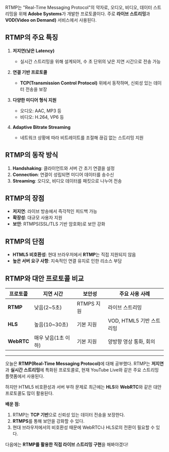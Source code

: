 <p>RTMP는 &quot;Real-Time Messaging Protocol&quot;의 약자로, 오디오, 비디오, 데이터 스트리밍을 위해 <strong>Adobe Systems</strong>가 개발한 프로토콜이다. 주로 <strong>라이브 스트리밍</strong>과 <strong>VOD(Video on Demand)</strong> 서비스에서 사용된다.</p>
<h2 id="rtmp의-주요-특징">RTMP의 주요 특징</h2>
<ol>
<li><p><strong>저지연(낮은 Latency)</strong></p>
<ul>
<li>실시간 스트리밍을 위해 설계되어, 수 초 단위의 낮은 지연 시간으로 전송 가능</li>
</ul>
</li>
<li><p><strong>연결 기반 프로토콜</strong></p>
<ul>
<li><strong>TCP(Transmission Control Protocol)</strong> 위에서 동작하며, 신뢰성 있는 데이터 전송을 보장</li>
</ul>
</li>
<li><p><strong>다양한 미디어 형식 지원</strong></p>
<ul>
<li>오디오: AAC, MP3 등</li>
<li>비디오: H.264, VP6 등</li>
</ul>
</li>
<li><p><strong>Adaptive Bitrate Streaming</strong></p>
<ul>
<li>네트워크 상황에 따라 비트레이트를 조절해 끊김 없는 스트리밍 지원</li>
</ul>
</li>
</ol>
<h2 id="rtmp의-동작-방식">RTMP의 동작 방식</h2>
<ol>
<li><strong>Handshaking</strong>: 클라이언트와 서버 간 초기 연결을 설정</li>
<li><strong>Connection</strong>: 연결이 성립되면 미디어 데이터를 송수신</li>
<li><strong>Streaming</strong>: 오디오, 비디오 데이터를 패킷으로 나누어 전송</li>
</ol>
<h2 id="rtmp의-장점">RTMP의 장점</h2>
<ul>
<li><strong>저지연</strong>: 라이브 방송에서 즉각적인 피드백 가능</li>
<li><strong>확장성</strong>: 대규모 사용자 지원</li>
<li><strong>보안</strong>: RTMPS(SSL/TLS 기반 암호화)로 보안 강화</li>
</ul>
<h2 id="rtmp의-단점">RTMP의 단점</h2>
<ul>
<li><strong>HTML5 비호환성</strong>: 현대 브라우저에서 <strong>RTMP</strong>는 직접 지원되지 않음</li>
<li><strong>높은 서버 요구 사항</strong>: 지속적인 연결 유지로 인한 리소스 부담</li>
</ul>
<h2 id="rtmp와-대안-프로토콜-비교">RTMP와 대안 프로토콜 비교</h2>
<table>
<thead>
<tr>
<th>프로토콜</th>
<th>지연 시간</th>
<th>보안성</th>
<th>주요 사용 사례</th>
</tr>
</thead>
<tbody><tr>
<td><strong>RTMP</strong></td>
<td>낮음(2~5초)</td>
<td>RTMPS 지원</td>
<td>라이브 스트리밍</td>
</tr>
<tr>
<td><strong>HLS</strong></td>
<td>높음(10~30초)</td>
<td>기본 지원</td>
<td>VOD, HTML5 기반 스트리밍</td>
</tr>
<tr>
<td><strong>WebRTC</strong></td>
<td>매우 낮음(1초 이하)</td>
<td>기본 지원</td>
<td>양방향 영상 통화, 회의</td>
</tr>
</tbody></table>
<hr />
<p>오늘은 <strong>RTMP(Real-Time Messaging Protocol)</strong>에 대해 공부했다. RTMP는 <strong>저지연</strong>과 <strong>실시간 스트리밍</strong>에 특화된 프로토콜로, 현재 YouTube Live와 같은 주요 스트리밍 플랫폼에서 사용된다.</p>
<p>하지만 HTML5 비호환성과 서버 부하 문제로 최근에는 <strong>HLS</strong>와 <strong>WebRTC</strong>와 같은 대안 프로토콜도 많이 활용된다.</p>
<p><strong>배운 점:</strong></p>
<ol>
<li>RTMP는 <strong>TCP 기반</strong>으로 신뢰성 있는 데이터 전송을 보장한다.</li>
<li><strong>RTMPS</strong>를 통해 보안을 강화할 수 있다.</li>
<li>현대 브라우저에서의 비호환성 때문에 WebRTC나 HLS로의 전환이 필요할 수 있다.</li>
</ol>
<p>다음에는 <strong>RTMP를 활용한 직접 라이브 스트리밍 구현</strong>을 해봐야겠다!</p>